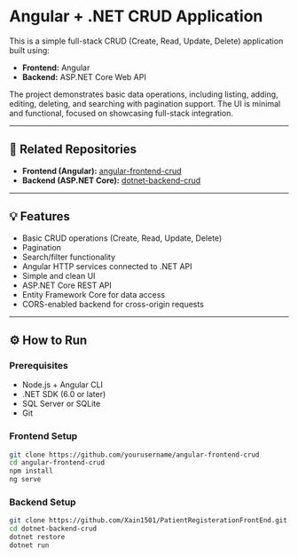 # Angular + .NET CRUD Application

This is a simple full-stack CRUD (Create, Read, Update, Delete) application built using:

- **Frontend:** Angular
- **Backend:** ASP.NET Core Web API

The project demonstrates basic data operations, including listing, adding, editing, deleting, and searching with pagination support. The UI is minimal and functional, focused on showcasing full-stack integration.

---

## 🔗 Related Repositories

- **Frontend (Angular):** [angular-frontend-crud](https://github.com/Xain1501/PatientRegisterationFrontEnd.git)
- **Backend (ASP.NET Core):** [dotnet-backend-crud](https://github.com/Xain1501/PatientRegisterationBackend.git)

---

## 💡 Features

- Basic CRUD operations (Create, Read, Update, Delete)
- Pagination
- Search/filter functionality
- Angular HTTP services connected to .NET API
- Simple and clean UI
- ASP.NET Core REST API
- Entity Framework Core for data access
- CORS-enabled backend for cross-origin requests

---

## ⚙️ How to Run

### Prerequisites

- Node.js + Angular CLI
- .NET SDK (6.0 or later)
- SQL Server or SQLite
- Git

### Frontend Setup

```bash
git clone https://github.com/yourusername/angular-frontend-crud
cd angular-frontend-crud
npm install
ng serve
```
### Backend Setup
```bash
git clone https://github.com/Xain1501/PatientRegisterationFrontEnd.git
cd dotnet-backend-crud
dotnet restore
dotnet run
